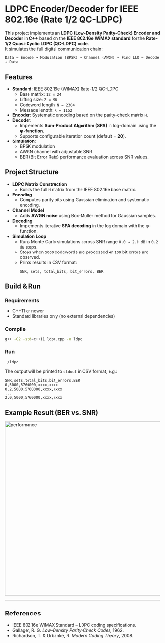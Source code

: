 
# LDPC Encoder/Decoder for IEEE 802.16e (Rate 1/2 QC-LDPC)

This project implements an **LDPC (Low-Density Parity-Check) Encoder and Decoder** in **C++** based on the **IEEE 802.16e WiMAX standard** for the **Rate-1/2 Quasi-Cyclic LDPC (QC-LDPC) code**.  
It simulates the full digital communication chain:

```
Data → Encode → Modulation (BPSK) → Channel (AWGN) → Find LLR → Decode → Data
````



## Features

- **Standard**: IEEE 802.16e (WiMAX) Rate-1/2 QC-LDPC  
  - Base matrix: `12 × 24`  
  - Lifting size: `Z = 96`  
  - Codeword length: `N = 2304`  
  - Message length: `K = 1152`  
- **Encoder**: Systematic encoding based on the parity-check matrix `H`.
- **Decoder**:  
  - Implements **Sum-Product Algorithm (SPA)** in log-domain using the **φ-function**.  
  - Supports configurable iteration count (default = **20**).
- **Simulation**:  
  - BPSK modulation  
  - AWGN channel with adjustable SNR  
  - BER (Bit Error Rate) performance evaluation across SNR values.


## Project Structure

- **LDPC Matrix Construction**  
  - Builds the full `H` matrix from the IEEE 802.16e base matrix.
- **Encoding**  
  - Computes parity bits using Gaussian elimination and systematic encoding.
- **Channel Model**  
  - Adds **AWGN noise** using Box-Muller method for Gaussian samples.
- **Decoding**  
  - Implements iterative **SPA decoding** in the log domain with the φ-function.
- **Simulation Loop**  
  - Runs Monte Carlo simulations across SNR range `0.0 → 2.0 dB` in `0.2 dB` steps.  
  - Stops when `5000` codewords are processed **or** `100` bit errors are observed.  
  - Prints results in CSV format:
    ```
    SNR, sets, total_bits, bit_errors, BER
    ```


## Build & Run

### Requirements
- C++11 or newer
- Standard libraries only (no external dependencies)

### Compile
```bash
g++ -O2 -std=c++11 ldpc.cpp -o ldpc
````

### Run

```bash
./ldpc
```

The output will be printed to `stdout` in CSV format, e.g.:

```
SNR,sets,total_bits,bit_errors,BER
0,5000,5760000,xxxx,xxxx
0.2,5000,5760000,xxxx,xxxx
...
2.0,5000,5760000,xxxx,xxxx
```



## Example Result (BER vs. SNR)

<img width="1387" height="567" alt="performance" src="https://github.com/user-attachments/assets/37384471-05ed-4a54-895b-8227ea993f4e" />

---

## References

* IEEE 802.16e WiMAX Standard – LDPC coding specifications.
* Gallager, R. G. *Low-Density Parity-Check Codes*, 1962.
* Richardson, T. & Urbanke, R. *Modern Coding Theory*, 2008.

